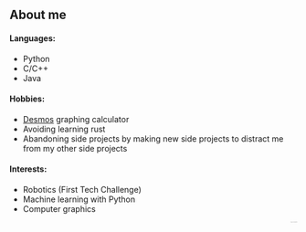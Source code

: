 ## About me

#### Languages:
- Python
- C/C++
- Java

#### Hobbies:
- [Desmos](https://www.desmos.com/calculator) graphing calculator
- Avoiding learning rust
- Abandoning side projects by making new side projects to distract me from my other side projects

#### Interests:
- Robotics (First Tech Challenge)
- Machine learning with Python
- Computer graphics

<p align="right">
    <sup><sub><sup><sub><sup><sub><sup><sub><sup><sub><sup><sub><sup><sub><sup><sub> • Putting secrets in markdown files</sup></sub></sup></sub></sup></sub></sup></sub></sup></sub></sup></sub></sup></sub></sup></sub>
</p>

